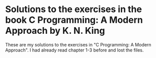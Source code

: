 # Solutions to the exercises in the book C Programming: A Modern Approach by K. N. King
These are my solutions to the exercises in "C Programming: A Modern Approach". I had already read chapter 1-3 before and lost the files.


